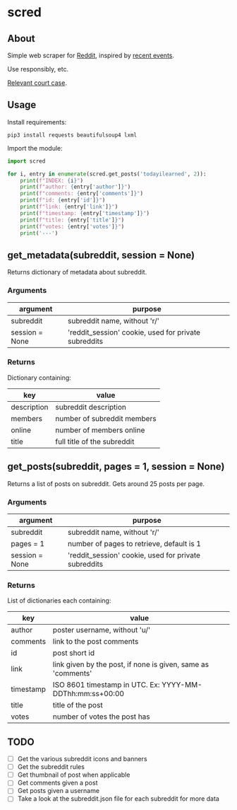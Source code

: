 # scred

## About

Simple web scraper for [Reddit](https://old.reddit.com), inspired by
[recent events](https://en.wikipedia.org/wiki/2023_Reddit_API_controversy).

Use responsibly, etc.

[Relevant court case](https://en.wikipedia.org/wiki/HiQ_Labs_v._LinkedIn).

## Usage

Install requirements:

```
pip3 install requests beautifulsoup4 lxml
```

Import the module:

```python
import scred

for i, entry in enumerate(scred.get_posts('todayilearned', 2)):
    print(f"INDEX: {i}")
    print(f"author: {entry['author']}")
    print(f"comments: {entry['comments']}")
    print(f"id: {entry['id']}")
    print(f"link: {entry['link']}")
    print(f"timestamp: {entry['timestamp']}")
    print(f"title: {entry['title']}")
    print(f"votes: {entry['votes']}")
    print('---')
```

## get_metadata(subreddit, session = None)

Returns dictionary of metadata about subreddit.

### Arguments

| argument       | purpose                                              |
| -------------- | ---------------------------------------------------- |
| subreddit      | subreddit name, without 'r/'                         |
| session = None | 'reddit_session' cookie, used for private subreddits |

### Returns

Dictionary containing:

| key         | value                       |
| ----------- | --------------------------- |
| description | subreddit description       |
| members     | number of subreddit members |
| online      | number of members online    |
| title       | full title of the subreddit |

## get_posts(subreddit, pages = 1, session = None)

Returns a list of posts on subreddit. Gets around 25 posts per page.

### Arguments

| argument       | purpose                                              |
| -------------- | ---------------------------------------------------- |
| subreddit      | subreddit name, without 'r/'                         |
| pages = 1      | number of pages to retrieve, default is 1            |
| session = None | 'reddit_session' cookie, used for private subreddits |

### Returns

List of dictionaries each containing:

| key       | value                                                        |
| --------- | ------------------------------------------------------------ |
| author    | poster username, without 'u/'                                |
| comments  | link to the post comments                                    |
| id        | post short id                                                |
| link      | link given by the post, if none is given, same as 'comments' |
| timestamp | ISO 8601 timestamp in UTC. Ex: YYYY-MM-DDThh:mm:ss+00:00     |
| title     | title of the post                                            |
| votes     | number of votes the post has                                 |

## TODO

- [ ] Get the various subreddit icons and banners
- [ ] Get the subreddit rules
- [ ] Get thumbnail of post when applicable
- [ ] Get comments given a post
- [ ] Get posts given a username
- [ ] Take a look at the subreddit.json file for each subreddit for more data
